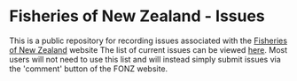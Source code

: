 # Fisheries of New Zealand - Issues

This is a public repository for recording issues associated with the [Fisheries of New Zealand](http://fonz.tridentsystems.co.nz) website
The list of current issues can be viewed [here](https://github.com/trident-systems/fonz-issues/issues).
Most users will not need to use this list and will instead simply submit issues via the 'comment' button of the FONZ website.
